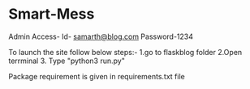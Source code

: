 # Smart-Mess


Admin Access-
Id- samarth@blog.com
Password-1234

To launch the site follow below steps:-
1.go to flaskblog folder
2.Open terrminal
3. Type "python3 run.py"


Package requirement is given in requirements.txt file
